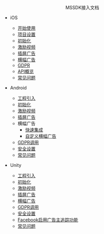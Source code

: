 <!-- _navbar.md -->

<center>MSSDK接入文档</center>

* iOS
  * [开始使用](mssdk/ios/ios_start.md)
  * [项目设置](mssdk/ios/ios_setting.md)
  * [初始化](mssdk/ios/ios_init.md)
  * [激励视频](mssdk/ios/ios_reward.md)
  * [插屏广告](mssdk/ios/ios_interstitial.md)
  * [横幅广告](mssdk/ios/ios_banner.md)
  * [GDPR](mssdk/ios/ios_gdpr.md)
  * [API概览](mssdk/ios/ios_api.md)
  * [常见问题](mssdk/ios/ios_faq.md)

* Android
  * [工程引入](mssdk/android/android_start.md)
  * [初始化](mssdk/android/android_init.md)
  * [激励视频](mssdk/android/android_reward.md)
  * [插屏广告](mssdk/android/android_interstitial.md)
  * 横幅广告
	* [快速集成](mssdk/android/android_banner1.md)
	* [自定义横幅广告](mssdk/android/android_banner2.md)
  * [GDPR调用](mssdk/android/android_gdpr.md)
  * [安全设置](mssdk/android/android_security.md)
  * [常见问题](mssdk/android/android_faq.md)
  
* Unity
  * [工程引入](mssdk/unity/unity_start.md)
  * [初始化](mssdk/unity/unity_init.md)
  * [激励视频](mssdk/unity/unity_reward.md)
  * [插屏广告](mssdk/unity/unity_interstitial.md)
  * [横幅广告](mssdk/unity/unity_banner.md)
  * [GDPR调用](mssdk/unity/unity_gdpr.md)
  * [安全设置](mssdk/unity/unity_security.md)
  * [Facebook启用广告主追踪功能](mssdk/unity/unity_facebook.md)
  * [常见问题](mssdk/unity/unity_faq.md)